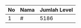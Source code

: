 | No | Nama            | Jumlah Level |
|----|-----------------|--------------|
| 1  | #    |    5186        |
